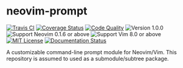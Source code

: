 neovim-prompt
===============================================================================
[![Travis CI](https://img.shields.io/travis/lambdalisue/neovim-prompt/master.svg?style=flat-square&label=Travis%20CI)](https://travis-ci.org/lambdalisue/neovim-prompt)
[![Coverage Status](https://coveralls.io/repos/github/lambdalisue/neovim-prompt/badge.svg?branch=master)](https://coveralls.io/github/lambdalisue/neovim-prompt?branch=master)
[![Code Quality](https://img.shields.io/scrutinizer/g/lambdalisue/neovim-prompt/master.svg)](https://scrutinizer-ci.com/g/lambdalisue/neovim-prompt/?branch=master)
![Version 1.0.0](https://img.shields.io/badge/version-1.0.0-yellow.svg?style=flat-square)
![Support Neovim 0.1.6 or above](https://img.shields.io/badge/support-Neovim%200.1.6%20or%20above-green.svg?style=flat-square)
![Support Vim 8.0 or above](https://img.shields.io/badge/support-Vim%208.0.0%20or%20above-yellowgreen.svg?style=flat-square)
[![MIT License](https://img.shields.io/badge/license-MIT-blue.svg?style=flat-square)](LICENSE.md)
[![Documentation Status](https://readthedocs.org/projects/neovim-prompt/badge/?version=latest)](http://neovim-prompt.readthedocs.io/en/latest/?badge=latest)


A customizable command-line prompt module for Neovim/Vim.
This repository is assumed to used as a submodule/subtree package.
